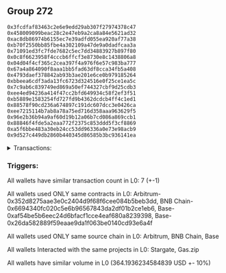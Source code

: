## Group 272

```0xcfb505da47528267b259cd7f28dfca075185c87e
0x3fcdfaf83463c2e6e9edd29ab307f27974378c47
0x458009099beac28c2e47eb9a2ca8a84e5621ad32
0xac8db86974b6155ec7e39adfd055ea920af77a38
0xb70f2550bb85fbe4a302109a47de9a0dadfcaa3a
0x71091ed3fc7fde7682c5ec7dd34883927b897f80
0x0c8f6623958f4cccb6ffcf3e8730e8c1438806a8
0x04d04f4cf365c2cea397f4a976f6e57c983ba777
0x67a4a864090f8aaa1bb5fad63df8cca34fb5a408
0x4793daef378842ab93b3ae201e6ce0b979185264
0xbbeea6cdf3ada13fc6723d324516e0f25ce1ea5c
0x7c9ab6c839749ed869a50ef744327cbf9d25cdb3
0xee4ed94236a414f47cc2bfd649934c58f2ef3f51
0xb5889e1583254fd727fd9b4362dcdcb4ff4c1ed1
0x88578f90cd236a674897c191dc607dcc3e0426ca
0xee7215114b7ab8a78a75ed716d358aaa963629f5
0x96e2b36b94a9af60d19b12a06b7cd086a869ccb1
0x88846f4fde5a2eaa772f2375c853ddd5f3cf8869
0xa5f6bbe483a30eb24cc53dd96336a0e73e98acb9
0x9d527c449db2860b440345d86585b3bc936141ea
```
<details>
<summary>Transactions:</summary>

Hashes: 

Wallet: 0xcfb505da47528267b259cd7f28dfca075185c87e

       Hash: 0xc7bcce2c74768556de90d8d25687bec4e04c7cdd7c92d6155133845361565ead
         - source chain: Arbitrum
         - destination chain: BNB Chain
         - project: Stargate
         - contract: 0x352d8275aae3e0c2404d9f68f6cee084b5beb3dd
         - value USD: 34.924314921
       Hash: 0x91339e438a92e06d84cfb7136fd70b6afa369bea4b7abe8351b740e837ecf955
         - source chain: BNB Chain
         - destination chain: Base
         - project: Stargate
         - contract: 0x6694340fc020c5e6b96567843da2df01b2ce1eb6
         - value USD: 33.299600601
       Hash: 0x0a45f76f14f81f94ebadae3f0f5aeb009aa4f219d9c4b4265fc289618c3352d2
         - source chain: Base
         - destination chain: Arbitrum
         - project: Stargate
         - contract: 0xaf54be5b6eec24d6bfacf1cce4eaf680a8239398
         - value USD: 30.948846027
       Hash: 0xb89aad5f7fccf7b719a8928513b189479fb5359a6dda43badcb9ab591e64bce6
         - source chain: Base
         - destination chain: Scroll
         - project: Gas.zip
         - contract: 0x26da582889f59eaae9da1f063be0140cd93e6a4f
         - value USD: 0.0001695048523
       Hash: 0x44a48d0b3f82525d2b9262b347795b120eb802a96bc4df99e8db1bbd6589b171
         - source chain: Base
         - destination chain: Optimism
         - project: Stargate
         - contract: 0xaf54be5b6eec24d6bfacf1cce4eaf680a8239398
         - value USD: 218.140132019
       Hash: 0xd45b9e60baf8c51cde4470cc774d559ffe30bb190993c54503bcae7b720b7440
         - source chain: Base
         - destination chain: Metis
         - project: Gas.zip
         - contract: 0x26da582889f59eaae9da1f063be0140cd93e6a4f
         - value USD: 6.066316067e-07
       Hash: 0xcc26c519c582a23934cc639284d073143e4bd30bfbf9398da1a23bcf17efd852
         - source chain: Base
         - destination chain: Optimism
         - project: Stargate
         - contract: 0xaf54be5b6eec24d6bfacf1cce4eaf680a8239398
         - value USD: 46.880559779
Wallet: 0x3fcdfaf83463c2e6e9edd29ab307f27974378c47

       Hash:0xc0b34ae3037b44a7e50b8c74dd4231ca074335a2145272b6166c4c0e5c070c81
         - source chain: Arbitrum
         - destination chain: BNB Chain
         - project: Stargate
         - contract: 0x352d8275aae3e0c2404d9f68f6cee084b5beb3dd
         - value USD: 34.975810089
       Hash:0x739b2c2fc841d966ef3cad6d37d2d3cfca661164df29a93a650d2a4e8d6b3d66
         - source chain: BNB Chain
         - destination chain: Base
         - project: Stargate
         - contract: 0x6694340fc020c5e6b96567843da2df01b2ce1eb6
         - value USD: 33.350888958
       Hash:0xb6ae48f94369089d4dc336b0fd827237d4dce8ea8547af37945ab4ea09908255
         - source chain: Base
         - destination chain: Arbitrum
         - project: Stargate
         - contract: 0xaf54be5b6eec24d6bfacf1cce4eaf680a8239398
         - value USD: 31.036951865
       Hash:0x9f3f961ee6ae2a2e216169fba1226293ae966183cabd77e3b1b676c70a1acdac
         - source chain: Base
         - destination chain: Kava
         - project: Gas.zip
         - contract: 0x26da582889f59eaae9da1f063be0140cd93e6a4f
         - value USD: 7.792351393e-09
       Hash:0x10ecd97859f4ca6bf45b2d2b39224b7f0c3fbb65bf0c0abd81e98277d60e79b1
         - source chain: Base
         - destination chain: Optimism
         - project: Stargate
         - contract: 0xaf54be5b6eec24d6bfacf1cce4eaf680a8239398
         - value USD: 204.137402199
       Hash:0x7a2dc5d04419746addff327b8d39fdb234fa300b83669bd1e0e3c042b152063e
         - source chain: Base
         - destination chain: Metis
         - project: Gas.zip
         - contract: 0x26da582889f59eaae9da1f063be0140cd93e6a4f
         - value USD: 3.591644275e-06
       Hash:0xcd503645de91e4a52f9bd369c4f3198b84889e0d19905274842138479db4d8ed
         - source chain: Base
         - destination chain: Optimism
         - project: Stargate
         - contract: 0xaf54be5b6eec24d6bfacf1cce4eaf680a8239398
         - value USD: 51.248520691
Wallet: 0x458009099beac28c2e47eb9a2ca8a84e5621ad32

       Hash:0x506288e5ae38816f637da98c856ad94fc9c3cccce2beed812b7ca180749dcdd0
         - source chain: Arbitrum
         - destination chain: BNB Chain
         - project: Stargate
         - contract: 0x352d8275aae3e0c2404d9f68f6cee084b5beb3dd
         - value USD: 35.001830312
       Hash:0x9edccfb195896ff9a551685ec39d3fe5636cc684c1e3ad57c9a302fa7db8f413
         - source chain: BNB Chain
         - destination chain: Base
         - project: Stargate
         - contract: 0x6694340fc020c5e6b96567843da2df01b2ce1eb6
         - value USD: 33.341524354
       Hash:0x46a07ed3667cdda6f397ccb78f55dedad320b9019d637a382204ae440a555f71
         - source chain: Base
         - destination chain: Arbitrum
         - project: Stargate
         - contract: 0xaf54be5b6eec24d6bfacf1cce4eaf680a8239398
         - value USD: 30.944020613
       Hash:0xb4fe8b8e8e65116b5d619f034590dc1a1e763dbbe9c01e09cf0afaff865b9b86
         - source chain: Base
         - destination chain: Zora
         - project: Gas.zip
         - contract: 0x26da582889f59eaae9da1f063be0140cd93e6a4f
         - value USD: 0.0001233093239
       Hash:0xbb7c7de27e18ab9c92d89e2d3b14f7fe28711bcf3daab934f43a2a2dbac608c5
         - source chain: Base
         - destination chain: Optimism
         - project: Stargate
         - contract: 0xaf54be5b6eec24d6bfacf1cce4eaf680a8239398
         - value USD: 219.073080128
       Hash:0x4435c226675ddddb4165916c9ef6a023d88eb4e87af2e4796d37863fed77d948
         - source chain: Base
         - destination chain: Base
         - project: Gas.zip
         - contract: 0x26da582889f59eaae9da1f063be0140cd93e6a4f
         - value USD: 0.0001180140324
       Hash:0x295c0d31bf1b797134c67bf708014ec1bb2fcb75af9d718b2ff86b6ded6b1e12
         - source chain: Base
         - destination chain: Optimism
         - project: Stargate
         - contract: 0xaf54be5b6eec24d6bfacf1cce4eaf680a8239398
         - value USD: 53.3721402
Wallet: 0xac8db86974b6155ec7e39adfd055ea920af77a38

       Hash:0x8be5d224186de3ae7cce055cad0bf88ca43ee93ab76d714d0a2ae5338d26f014
         - source chain: Arbitrum
         - destination chain: BNB Chain
         - project: Stargate
         - contract: 0x352d8275aae3e0c2404d9f68f6cee084b5beb3dd
         - value USD: 32.48945957
       Hash:0x16e38f9b7132afc8fbfd29fc0c48760d99cfc5d4abe42d03b0797829c18302f0
         - source chain: BNB Chain
         - destination chain: Base
         - project: Stargate
         - contract: 0x6694340fc020c5e6b96567843da2df01b2ce1eb6
         - value USD: 30.858529376
       Hash:0xbb37752c43874747ccc7507433c418780d15012733907e1106e4584963d8b8c0
         - source chain: Base
         - destination chain: Arbitrum
         - project: Stargate
         - contract: 0xaf54be5b6eec24d6bfacf1cce4eaf680a8239398
         - value USD: 28.660686369
       Hash:0x09b535b1e7b97b169b6b1f61354a3e5b3946f6ee947bf82ff01e8a8fb0456cfc
         - source chain: Base
         - destination chain: Linea
         - project: Gas.zip
         - contract: 0x26da582889f59eaae9da1f063be0140cd93e6a4f
         - value USD: 6.729269888e-05
       Hash:0xda92de815aac091e924cd9e3326c9085b04738af040d089eb7e6651fbd0a5ec7
         - source chain: Base
         - destination chain: Optimism
         - project: Stargate
         - contract: 0xaf54be5b6eec24d6bfacf1cce4eaf680a8239398
         - value USD: 221.800726386
       Hash:0xf03145367299cfd66b1e1ea8e9c2213a3400bc52c82d59b16981d20baf0185b7
         - source chain: Base
         - destination chain: Metis
         - project: Gas.zip
         - contract: 0x26da582889f59eaae9da1f063be0140cd93e6a4f
         - value USD: 2.445005403e-06
       Hash:0xbf004de2ed3b5af6919ef7d6ecbcceccdced25559f4302dbc073a43646d40234
         - source chain: Base
         - destination chain: Optimism
         - project: Stargate
         - contract: 0xaf54be5b6eec24d6bfacf1cce4eaf680a8239398
         - value USD: 49.936695608
Wallet: 0xb70f2550bb85fbe4a302109a47de9a0dadfcaa3a

       Hash:0xedad39329f80983382457e0a375abf67e9ae8064c39eb0003c79b8c7968d94f4
         - source chain: Arbitrum
         - destination chain: BNB Chain
         - project: Stargate
         - contract: 0x352d8275aae3e0c2404d9f68f6cee084b5beb3dd
         - value USD: 32.290674551
       Hash:0xde6f82224fcc6be3e04f6f0a1defbfdf1fd7e9ec9bc2fdabf74db1bd505801d2
         - source chain: BNB Chain
         - destination chain: Base
         - project: Stargate
         - contract: 0x6694340fc020c5e6b96567843da2df01b2ce1eb6
         - value USD: 30.642952502
       Hash:0xf4fced346d511b22ecb847e2e893235ce0023b171f25eb875cdcceb42af09973
         - source chain: Base
         - destination chain: Arbitrum
         - project: Stargate
         - contract: 0xaf54be5b6eec24d6bfacf1cce4eaf680a8239398
         - value USD: 28.45561127
       Hash:0x9f9d29e437bee0f6ac8468f535c63d8bb63360348e077bbf7de9b2ea10489d12
         - source chain: Base
         - destination chain: Linea
         - project: Gas.zip
         - contract: 0x26da582889f59eaae9da1f063be0140cd93e6a4f
         - value USD: 0.0001804171819
       Hash:0x9bbf1581f15c9ef54071bf4f2f7779fdc87f2027f6383861527c1eb3b51a0b50
         - source chain: Base
         - destination chain: Optimism
         - project: Stargate
         - contract: 0xaf54be5b6eec24d6bfacf1cce4eaf680a8239398
         - value USD: 222.550167124
       Hash:0xeb686281bf65bc58e99846dfe2052868494c7ceabc6cb7d3e8abac0f2ab47ec7
         - source chain: Base
         - destination chain: Kava
         - project: Gas.zip
         - contract: 0x26da582889f59eaae9da1f063be0140cd93e6a4f
         - value USD: 2.205827544e-08
       Hash:0x1f57c69d5af5392fd8d8c7eddaf761813359ab570d9203f1c9946f45d29793db
         - source chain: Base
         - destination chain: Optimism
         - project: Stargate
         - contract: 0xaf54be5b6eec24d6bfacf1cce4eaf680a8239398
         - value USD: 51.494912957
Wallet: 0x71091ed3fc7fde7682c5ec7dd34883927b897f80

       Hash:0xb0ea0ca018a9f1bb662ee5d2bed176b7305be5186972833f692bc0126d2794ef
         - source chain: Arbitrum
         - destination chain: BNB Chain
         - project: Stargate
         - contract: 0x352d8275aae3e0c2404d9f68f6cee084b5beb3dd
         - value USD: 32.888689452
       Hash:0xe98463c88ed0be51bb83635fedba7f5c6a66732756f05f9a60905e6e054e8679
         - source chain: BNB Chain
         - destination chain: Base
         - project: Stargate
         - contract: 0x6694340fc020c5e6b96567843da2df01b2ce1eb6
         - value USD: 31.238241791
       Hash:0x6d576c837080dfba876ef0c853f5e1a6346d44ef4aa4f8ee85762e6c8e442377
         - source chain: Base
         - destination chain: Arbitrum
         - project: Stargate
         - contract: 0xaf54be5b6eec24d6bfacf1cce4eaf680a8239398
         - value USD: 29.050264115
       Hash:0x59fd06451f2c14f698f6a2ec55d0e8981cfe93cc9e2280c5b4bc24ab150d230c
         - source chain: Base
         - destination chain: Base
         - project: Gas.zip
         - contract: 0x26da582889f59eaae9da1f063be0140cd93e6a4f
         - value USD: 0.0001465889603
       Hash:0x524b7506b991390f27b92878171ba64a398d016d4c99779b6b170620280d4668
         - source chain: Base
         - destination chain: Optimism
         - project: Stargate
         - contract: 0xaf54be5b6eec24d6bfacf1cce4eaf680a8239398
         - value USD: 211.573656466
       Hash:0xad57db26c53695441c1a27d9edd4585d5c20f7a242bf2467f156a122ae85b1ad
         - source chain: Base
         - destination chain: Arbitrum
         - project: Gas.zip
         - contract: 0x26da582889f59eaae9da1f063be0140cd93e6a4f
         - value USD: 3.070584543e-05
       Hash:0x37b490f9ecf2584f260c6a65d61163af15dc9fd5e8d50a4a280876bb5e485038
         - source chain: Base
         - destination chain: Optimism
         - project: Stargate
         - contract: 0xaf54be5b6eec24d6bfacf1cce4eaf680a8239398
         - value USD: 43.918260827
Wallet: 0x0c8f6623958f4cccb6ffcf3e8730e8c1438806a8

       Hash:0x52ce5ec729c5e319391dbcdddf5d5f809fd70787fd01f4965081725c18d859f3
         - source chain: Arbitrum
         - destination chain: BNB Chain
         - project: Stargate
         - contract: 0x352d8275aae3e0c2404d9f68f6cee084b5beb3dd
         - value USD: 33.541597248
       Hash:0xd3b0c49dead615246bcaed412d622ce1897c769ba075b4692c874a3b4b3df99c
         - source chain: BNB Chain
         - destination chain: Base
         - project: Stargate
         - contract: 0x6694340fc020c5e6b96567843da2df01b2ce1eb6
         - value USD: 31.921255006
       Hash:0x1cf53713ed4c39089c474aac7b9a2e2bb4b9cbfc795a4bacd7d4b5d6ad35e6c3
         - source chain: Base
         - destination chain: Arbitrum
         - project: Stargate
         - contract: 0xaf54be5b6eec24d6bfacf1cce4eaf680a8239398
         - value USD: 29.653828052
       Hash:0x301e176514c4bafc89de79aede5c9dbbb0691dcbfe7754e5bbf14f9109168b7a
         - source chain: Base
         - destination chain: Kava
         - project: Gas.zip
         - contract: 0x26da582889f59eaae9da1f063be0140cd93e6a4f
         - value USD: 1.439980022e-08
       Hash:0x73aa97751bdf8dc51d4e11b0ba16602a92e2b8c866e61855cdb8085d41301d9c
         - source chain: Base
         - destination chain: Optimism
         - project: Stargate
         - contract: 0xaf54be5b6eec24d6bfacf1cce4eaf680a8239398
         - value USD: 203.385093538
       Hash:0xa62613a9eb880853373fd35eaded1a5a24bac5975a224c88cddc49330cc25f09
         - source chain: Base
         - destination chain: Zora
         - project: Gas.zip
         - contract: 0x26da582889f59eaae9da1f063be0140cd93e6a4f
         - value USD: 8.212888777e-05
       Hash:0xec25a8c3e29fcbca89d1ae9b84534f1fb0dda84c4fff1f0ac466fd82c43b9baa
         - source chain: Base
         - destination chain: Optimism
         - project: Stargate
         - contract: 0xaf54be5b6eec24d6bfacf1cce4eaf680a8239398
         - value USD: 52.339102715
Wallet: 0x04d04f4cf365c2cea397f4a976f6e57c983ba777

       Hash:0xdb35d57db32469bbef1accd483bdb4710c5c78fec3f54550a5ec4f01fbd87b99
         - source chain: Arbitrum
         - destination chain: BNB Chain
         - project: Stargate
         - contract: 0x352d8275aae3e0c2404d9f68f6cee084b5beb3dd
         - value USD: 32.191681244
       Hash:0x517b22f45ad2c584c5d775c303c56880125e97cc251ef35340232427ef4cf6f3
         - source chain: BNB Chain
         - destination chain: Base
         - project: Stargate
         - contract: 0x6694340fc020c5e6b96567843da2df01b2ce1eb6
         - value USD: 30.561093701
       Hash:0xb99b00f2720eba36d1245c19a0ad8a627fbddcc3439146aa478c01f54181a9e2
         - source chain: Base
         - destination chain: Arbitrum
         - project: Stargate
         - contract: 0xaf54be5b6eec24d6bfacf1cce4eaf680a8239398
         - value USD: 28.389231408
       Hash:0xeda324906411dd7a270d89a084d0754ff7eacf55b519b37b79bec3d34cd96fd5
         - source chain: Base
         - destination chain: Scroll
         - project: Gas.zip
         - contract: 0x26da582889f59eaae9da1f063be0140cd93e6a4f
         - value USD: 0.0001173225568
       Hash:0x2f3d3ea79ad621b3157f248b12e7e37b16cfcd02372310b65d0b8ebf5803be41
         - source chain: Base
         - destination chain: Optimism
         - project: Stargate
         - contract: 0xaf54be5b6eec24d6bfacf1cce4eaf680a8239398
         - value USD: 252.452793581
       Hash:0xf79c884ecfcb972b074c637c3e522ec339b5215e81983670231e67b924289bfe
         - source chain: Base
         - destination chain: Zora
         - project: Gas.zip
         - contract: 0x26da582889f59eaae9da1f063be0140cd93e6a4f
         - value USD: 0.0001834951727
       Hash:0x89fa1efe243625cfe89717e3b0804c36420fbd00d00a6f15216f127bd717ba47
         - source chain: Base
         - destination chain: Optimism
         - project: Stargate
         - contract: 0xaf54be5b6eec24d6bfacf1cce4eaf680a8239398
         - value USD: 51.181550729
Wallet: 0x67a4a864090f8aaa1bb5fad63df8cca34fb5a408

       Hash:0x13fd10a87c2e29078548701eacda55804886a8f1ab82e7c6212432092650f8d4
         - source chain: Arbitrum
         - destination chain: BNB Chain
         - project: Stargate
         - contract: 0x352d8275aae3e0c2404d9f68f6cee084b5beb3dd
         - value USD: 32.81103699
       Hash:0x19df7b614fe4134f85dacabc66f356f333058fb8b4fde3aac43bc1147a9f8713
         - source chain: BNB Chain
         - destination chain: Base
         - project: Stargate
         - contract: 0x6694340fc020c5e6b96567843da2df01b2ce1eb6
         - value USD: 31.191551749
       Hash:0xcadce2b3ff0de19ab10265d5a6b8322ea239a961da4f5c1efce142d408f64eaa
         - source chain: Base
         - destination chain: Arbitrum
         - project: Stargate
         - contract: 0xaf54be5b6eec24d6bfacf1cce4eaf680a8239398
         - value USD: 28.915594703
       Hash:0x23be301bdce3e1ffcf55df8fe2e7603aa2cbdc9a119b88082019ca1bdceb705e
         - source chain: Base
         - destination chain: Zora
         - project: Gas.zip
         - contract: 0x26da582889f59eaae9da1f063be0140cd93e6a4f
         - value USD: 6.886323989e-05
       Hash:0x9d104dc6771a31f4e4206b1dbcf817a32c2f10a1a4e760bc5ac50cf045aea26b
         - source chain: Base
         - destination chain: Optimism
         - project: Stargate
         - contract: 0xaf54be5b6eec24d6bfacf1cce4eaf680a8239398
         - value USD: 211.272677777
       Hash:0x183c1f9ee41ed63fa0ed17000f3fe30a703191d50be2a459b0f6431d6ba181e6
         - source chain: Base
         - destination chain: Kava
         - project: Gas.zip
         - contract: 0x26da582889f59eaae9da1f063be0140cd93e6a4f
         - value USD: 5.851404327e-09
       Hash:0xff01f769ff49b7d62345b0d53e8b05c7eeb84c6f3276c42837f78fe3948d2c37
         - source chain: Base
         - destination chain: Optimism
         - project: Stargate
         - contract: 0xaf54be5b6eec24d6bfacf1cce4eaf680a8239398
         - value USD: 52.05037842
Wallet: 0x4793daef378842ab93b3ae201e6ce0b979185264

       Hash:0x8a4dbd2371ad6b6cc8223f804df5173175c9a52e9e29230feb014a4e4aaae394
         - source chain: Arbitrum
         - destination chain: BNB Chain
         - project: Stargate
         - contract: 0x352d8275aae3e0c2404d9f68f6cee084b5beb3dd
         - value USD: 33.199357328
       Hash:0xc6160d51fc54bf585e11cab6a17c7fbdf2aff612b3ce223212908c374e46c10f
         - source chain: BNB Chain
         - destination chain: Base
         - project: Stargate
         - contract: 0x6694340fc020c5e6b96567843da2df01b2ce1eb6
         - value USD: 31.578474088
       Hash:0xbdb687bdc277c2e346b7d935216055f03f6ebbf24cd2aa3da26fc001e4d7b64a
         - source chain: Base
         - destination chain: Arbitrum
         - project: Stargate
         - contract: 0xaf54be5b6eec24d6bfacf1cce4eaf680a8239398
         - value USD: 29.260345253
       Hash:0x33756d6d85cb5082942a1f126b5020270f7df94c4e864085d485585757124046
         - source chain: Base
         - destination chain: Kava
         - project: Gas.zip
         - contract: 0x26da582889f59eaae9da1f063be0140cd93e6a4f
         - value USD: 4.188110908e-08
       Hash:0x5f845102a921bc92b590e3831a75b4f1767b474c13ce4918416108e0478ae475
         - source chain: Base
         - destination chain: Optimism
         - project: Stargate
         - contract: 0xaf54be5b6eec24d6bfacf1cce4eaf680a8239398
         - value USD: 224.169720738
       Hash:0x0463ef6472368ec28711fee013801f9d60abe32bc99786d4c4e65f13b2d1e43c
         - source chain: Base
         - destination chain: Metis
         - project: Gas.zip
         - contract: 0x26da582889f59eaae9da1f063be0140cd93e6a4f
         - value USD: 9.638410256e-07
       Hash:0x50a20da038653894dac7456a763559e48b6c3bd7dcf2d3853a4f32a8f0b0a4b9
         - source chain: Base
         - destination chain: Optimism
         - project: Stargate
         - contract: 0xaf54be5b6eec24d6bfacf1cce4eaf680a8239398
         - value USD: 48.154798041
Wallet: 0xbbeea6cdf3ada13fc6723d324516e0f25ce1ea5c

       Hash:0x64a63e89454d1023e21638499372746e7ec6710d6c11714a2bb6229ac9d33065
         - source chain: Arbitrum
         - destination chain: BNB Chain
         - project: Stargate
         - contract: 0x352d8275aae3e0c2404d9f68f6cee084b5beb3dd
         - value USD: 33.436537858
       Hash:0xd94001fdc5cb207e1112cb4721e2118584b0c3204e03a06012d1b9692c03a5a0
         - source chain: BNB Chain
         - destination chain: Base
         - project: Stargate
         - contract: 0x6694340fc020c5e6b96567843da2df01b2ce1eb6
         - value USD: 31.81828935
       Hash:0xad3213559af4664b4044a0286a05d761fd6295e65e1d60eacd9abffccbe4c4ad
         - source chain: Base
         - destination chain: Arbitrum
         - project: Stargate
         - contract: 0xaf54be5b6eec24d6bfacf1cce4eaf680a8239398
         - value USD: 29.579080147
       Hash:0x5674094d75d46318b8920bd106cfda50dd6519429af49d8d20c06538c9355b8e
         - source chain: Base
         - destination chain: Linea
         - project: Gas.zip
         - contract: 0x26da582889f59eaae9da1f063be0140cd93e6a4f
         - value USD: 5.028109579e-05
       Hash:0x34f67b940883ccd2ac31467892ad3a340745de443bc4e28cc2129e3101b38ca2
         - source chain: Base
         - destination chain: Optimism
         - project: Stargate
         - contract: 0xaf54be5b6eec24d6bfacf1cce4eaf680a8239398
         - value USD: 219.132576366
       Hash:0x68cdff9061999356eecd017e4cb69605e2adb67558d3862d24a9b128afa5509d
         - source chain: Base
         - destination chain: Base
         - project: Gas.zip
         - contract: 0x26da582889f59eaae9da1f063be0140cd93e6a4f
         - value USD: 0.0001552029499
       Hash:0x24f021c2bcb196ad17e8c72f3a80279ce7d28c1eece6f56edf8e18f6b2d9056f
         - source chain: Base
         - destination chain: Optimism
         - project: Stargate
         - contract: 0xaf54be5b6eec24d6bfacf1cce4eaf680a8239398
         - value USD: 52.852988029
Wallet: 0x7c9ab6c839749ed869a50ef744327cbf9d25cdb3

       Hash:0x640978a4f17b86a9f9fc53cae43a093b9b04925bf7fc4231cc104fa501d177e8
         - source chain: Arbitrum
         - destination chain: BNB Chain
         - project: Stargate
         - contract: 0x352d8275aae3e0c2404d9f68f6cee084b5beb3dd
         - value USD: 34.16865991
       Hash:0xfcddb2930dbb74d8eafb05237996b8146afc6e66c16cb2581c02d7feaf6f282a
         - source chain: BNB Chain
         - destination chain: Base
         - project: Stargate
         - contract: 0x6694340fc020c5e6b96567843da2df01b2ce1eb6
         - value USD: 32.572085018
       Hash:0x39e31b15bf519e33e8486ecba7a7a52074baa01c72f2ee497cc92c3b8b5b3dc8
         - source chain: Base
         - destination chain: Arbitrum
         - project: Stargate
         - contract: 0xaf54be5b6eec24d6bfacf1cce4eaf680a8239398
         - value USD: 31.045247535
       Hash:0xd05c853e712500fe32af0e74ac6d77023d8063265085fbf98d8ae0c105e96cfa
         - source chain: Base
         - destination chain: Arbitrum
         - project: Gas.zip
         - contract: 0x26da582889f59eaae9da1f063be0140cd93e6a4f
         - value USD: 8.380182632e-05
       Hash:0xc67fb8c32919931c917963079e932b3d8f24c0d3b6fc96c14f13456a0cbe4472
         - source chain: Base
         - destination chain: Optimism
         - project: Stargate
         - contract: 0xaf54be5b6eec24d6bfacf1cce4eaf680a8239398
         - value USD: 207.893319621
       Hash:0x9b29b5397a6d29f353369f3224c34d6b2ecd715b9943a94fb4e859988d306553
         - source chain: Base
         - destination chain: Linea
         - project: Gas.zip
         - contract: 0x26da582889f59eaae9da1f063be0140cd93e6a4f
         - value USD: 0.0001614849741
       Hash:0xf86a43b5ef6bfc0797da217a1e85d0c2a9c2bbfcb477560ccfe7a673e8e90894
         - source chain: Base
         - destination chain: Optimism
         - project: Stargate
         - contract: 0xaf54be5b6eec24d6bfacf1cce4eaf680a8239398
         - value USD: 51.485200557
Wallet: 0xee4ed94236a414f47cc2bfd649934c58f2ef3f51

       Hash:0x53f83ce23ba73cbf7f33e03979c7441a5109b4a5788b631f912ad68b1bbbc7d9
         - source chain: Arbitrum
         - destination chain: BNB Chain
         - project: Stargate
         - contract: 0x352d8275aae3e0c2404d9f68f6cee084b5beb3dd
         - value USD: 32.190578684
       Hash:0x9b65a7f49ca403077e2a4d9d5ce32c08ef9f5099bd00daa943f914b132d13938
         - source chain: BNB Chain
         - destination chain: Base
         - project: Stargate
         - contract: 0x6694340fc020c5e6b96567843da2df01b2ce1eb6
         - value USD: 30.620026919
       Hash:0xd3e60cb3516bec3e0878e99c3c2f5f733ded9aa4c7ac273224e8d4ef023f182d
         - source chain: Base
         - destination chain: Arbitrum
         - project: Stargate
         - contract: 0xaf54be5b6eec24d6bfacf1cce4eaf680a8239398
         - value USD: 29.043770466
       Hash:0x60b1448aa4f89377735e050a2949a6e9e71118a623a25a675f3285b29403b1b4
         - source chain: Base
         - destination chain: Arbitrum
         - project: Gas.zip
         - contract: 0x26da582889f59eaae9da1f063be0140cd93e6a4f
         - value USD: 6.995630719e-05
       Hash:0xdc70a914f53b869c8cb2fded34fa233e52e602ce92cffab7ac7c18bc451a3ead
         - source chain: Base
         - destination chain: Optimism
         - project: Stargate
         - contract: 0xaf54be5b6eec24d6bfacf1cce4eaf680a8239398
         - value USD: 220.522220843
       Hash:0xd2e3c60d0c2a4115107f4419992127d17d4b658cae0e98e9572f02b43bbdab4c
         - source chain: Base
         - destination chain: Metis
         - project: Gas.zip
         - contract: 0x26da582889f59eaae9da1f063be0140cd93e6a4f
         - value USD: 3.363805179e-06
       Hash:0xe4763a8a76f64460226468f78e639033b80e494feee7e928cdc471797a12e77c
         - source chain: Base
         - destination chain: Optimism
         - project: Stargate
         - contract: 0xaf54be5b6eec24d6bfacf1cce4eaf680a8239398
         - value USD: 55.639423587
Wallet: 0xb5889e1583254fd727fd9b4362dcdcb4ff4c1ed1

       Hash:0xf39b60b084069f413eb943668523c2b238007efee36e830cafba0e3082e15a37
         - source chain: Arbitrum
         - destination chain: BNB Chain
         - project: Stargate
         - contract: 0x352d8275aae3e0c2404d9f68f6cee084b5beb3dd
         - value USD: 33.917015028
       Hash:0xcdab81ba11056eec143bc80a20c4118c20f8dca6d9ab5fd9ba3eef9c80e27646
         - source chain: BNB Chain
         - destination chain: Base
         - project: Stargate
         - contract: 0x6694340fc020c5e6b96567843da2df01b2ce1eb6
         - value USD: 32.348856284
       Hash:0x36a0cfd1e9254bc8285c1126b504be1184a70bf2c2348b954c76a44ceae566b8
         - source chain: Base
         - destination chain: Arbitrum
         - project: Stargate
         - contract: 0xaf54be5b6eec24d6bfacf1cce4eaf680a8239398
         - value USD: 30.773709927
       Hash:0x3f400bc343be79640573bc22daebc81e387def399d65fbdecde1615714baf902
         - source chain: Base
         - destination chain: Zora
         - project: Gas.zip
         - contract: 0x26da582889f59eaae9da1f063be0140cd93e6a4f
         - value USD: 2.550490366e-05
       Hash:0xdd6e4693fb173c644aef7dfc1e9161f13be533f5115a7dd7cbaecef40a84fa03
         - source chain: Base
         - destination chain: Optimism
         - project: Stargate
         - contract: 0xaf54be5b6eec24d6bfacf1cce4eaf680a8239398
         - value USD: 198.032514105
       Hash:0xaf9cd7d932a1246e4567d17624a5b47ee273dc6a9d7c04ed6dfb8f31797af9ad
         - source chain: Base
         - destination chain: Metis
         - project: Gas.zip
         - contract: 0x26da582889f59eaae9da1f063be0140cd93e6a4f
         - value USD: 4.105962769e-06
       Hash:0x84c688baaa50326cbf18073c5163d1ebee140679e1df8532efde61a17e92fd0c
         - source chain: Base
         - destination chain: Optimism
         - project: Stargate
         - contract: 0xaf54be5b6eec24d6bfacf1cce4eaf680a8239398
         - value USD: 45.938276421
Wallet: 0x88578f90cd236a674897c191dc607dcc3e0426ca

       Hash:0xf1f43be913a9f36bd22f1686f509dc19e16840cbeff0169d69bfabee3529a8c5
         - source chain: Arbitrum
         - destination chain: BNB Chain
         - project: Stargate
         - contract: 0x352d8275aae3e0c2404d9f68f6cee084b5beb3dd
         - value USD: 33.496899533
       Hash:0xed7979aae2e37b1002f71140fdfb3a38144864700503cc895487ed16bbf4ebcb
         - source chain: BNB Chain
         - destination chain: Base
         - project: Stargate
         - contract: 0x6694340fc020c5e6b96567843da2df01b2ce1eb6
         - value USD: 31.953227242
       Hash:0x3d294b832c0f268d83cc2ef4db90829a0ace7e29617fb051b4096a31634080ad
         - source chain: Base
         - destination chain: Arbitrum
         - project: Stargate
         - contract: 0xaf54be5b6eec24d6bfacf1cce4eaf680a8239398
         - value USD: 30.326342769
       Hash:0xbc4f78c578c6c98aa05bb167f2f391948a868eacfb5ab6c48ad3dc35697bf2dd
         - source chain: Base
         - destination chain: Kava
         - project: Gas.zip
         - contract: 0x26da582889f59eaae9da1f063be0140cd93e6a4f
         - value USD: 2.434286499e-08
       Hash:0xabbb7525f43e1358d7f357a424f0667982e7f6926cedf7f035b1c72f1a0aea2d
         - source chain: Base
         - destination chain: Optimism
         - project: Stargate
         - contract: 0xaf54be5b6eec24d6bfacf1cce4eaf680a8239398
         - value USD: 224.73186127
       Hash:0xafdb02c5e6b0039289bd6e1e9dfd1384106e39651b3696dc79f1fce6c7963667
         - source chain: Base
         - destination chain: Metis
         - project: Gas.zip
         - contract: 0x26da582889f59eaae9da1f063be0140cd93e6a4f
         - value USD: 4.761374667e-06
       Hash:0xa04f298e5d3f1d3d547094d0d06cbac0f8c922287ade77f3a8fb82e2fdba2810
         - source chain: Base
         - destination chain: Optimism
         - project: Stargate
         - contract: 0xaf54be5b6eec24d6bfacf1cce4eaf680a8239398
         - value USD: 50.610102121
Wallet: 0xee7215114b7ab8a78a75ed716d358aaa963629f5

       Hash:0x7179dac53551a734252e4923a2deaed616e8e01ff9dcda9e403600b00921c177
         - source chain: Arbitrum
         - destination chain: BNB Chain
         - project: Stargate
         - contract: 0x352d8275aae3e0c2404d9f68f6cee084b5beb3dd
         - value USD: 33.749060677
       Hash:0x1ab181163b0986c3c751d0080288f5d2163f838bbfe8f53f49747758af093e90
         - source chain: BNB Chain
         - destination chain: Base
         - project: Stargate
         - contract: 0x6694340fc020c5e6b96567843da2df01b2ce1eb6
         - value USD: 32.236960959
       Hash:0x113e76f4fd06f0bc1d907657275b291487b1c7f07ae31a01c97949e539ca3fc8
         - source chain: Base
         - destination chain: Arbitrum
         - project: Stargate
         - contract: 0xaf54be5b6eec24d6bfacf1cce4eaf680a8239398
         - value USD: 30.455418977
       Hash:0xefaf7738faf09b447fcb27a80b023b8e6fa6737be8be0ca2685b81325dea0e52
         - source chain: Base
         - destination chain: Linea
         - project: Gas.zip
         - contract: 0x26da582889f59eaae9da1f063be0140cd93e6a4f
         - value USD: 6.162440028e-05
       Hash:0xddb017b9bddec40200ca045f5f9a36a8cba6dc5c10031829ad84af3e6f207a94
         - source chain: Base
         - destination chain: Optimism
         - project: Stargate
         - contract: 0xaf54be5b6eec24d6bfacf1cce4eaf680a8239398
         - value USD: 217.760580975
       Hash:0x2f311a0457ba14241621b3e1c454ee78454c51c4ac8a5569229012d8b86cd99b
         - source chain: Base
         - destination chain: Linea
         - project: Gas.zip
         - contract: 0x26da582889f59eaae9da1f063be0140cd93e6a4f
         - value USD: 3.399683665e-05
       Hash:0x20c182958365b5770d6773e2bd64670e0d3ba545de95002bb59c91c575829e72
         - source chain: Base
         - destination chain: Optimism
         - project: Stargate
         - contract: 0xaf54be5b6eec24d6bfacf1cce4eaf680a8239398
         - value USD: 57.90710071
Wallet: 0x96e2b36b94a9af60d19b12a06b7cd086a869ccb1

       Hash:0x2f710d7fa9757e6577d070e2b5025ae6e0c4361f9938fbc77793706f0862cfd7
         - source chain: Arbitrum
         - destination chain: BNB Chain
         - project: Stargate
         - contract: 0x352d8275aae3e0c2404d9f68f6cee084b5beb3dd
         - value USD: 34.773441249
       Hash:0x46380aafa9ff8c14e023eb4db3f027cb5e43572bbb01cc46df003612e00cfd39
         - source chain: BNB Chain
         - destination chain: Base
         - project: Stargate
         - contract: 0x6694340fc020c5e6b96567843da2df01b2ce1eb6
         - value USD: 33.28806632
       Hash:0x7c87d708927f49698cbc0aa5080d5bf4ec6f3b0ab8af57f4e5d60047183c9ccf
         - source chain: Base
         - destination chain: Arbitrum
         - project: Stargate
         - contract: 0xaf54be5b6eec24d6bfacf1cce4eaf680a8239398
         - value USD: 31.638337593
       Hash:0x1c7ad8fba1405e6db68d546848612f76efd1e4f46149a9465bdd7556b4526e25
         - source chain: Base
         - destination chain: Base
         - project: Gas.zip
         - contract: 0x26da582889f59eaae9da1f063be0140cd93e6a4f
         - value USD: 2.880667232e-05
       Hash:0x0a3d310ad55d0d7be64b16b69c2129a5268e5fb45ae37278c31b122c14582e8d
         - source chain: Base
         - destination chain: Optimism
         - project: Stargate
         - contract: 0xaf54be5b6eec24d6bfacf1cce4eaf680a8239398
         - value USD: 208.454441123
       Hash:0xda6dfa7d6d73ef0b6a578bffb9bf3759f057b8ac0a0572312659668e8a64f6a4
         - source chain: Base
         - destination chain: Base
         - project: Gas.zip
         - contract: 0x26da582889f59eaae9da1f063be0140cd93e6a4f
         - value USD: 4.91476008e-05
       Hash:0xddbbb559576b2fe1552475fceadd5caaf92284e7d1729a10c46310f5895b40bd
         - source chain: Base
         - destination chain: Optimism
         - project: Stargate
         - contract: 0xaf54be5b6eec24d6bfacf1cce4eaf680a8239398
         - value USD: 51.773935011
Wallet: 0x88846f4fde5a2eaa772f2375c853ddd5f3cf8869

       Hash:0x7a6dbf1ea6133f4e489a7ada8ac4e1d5480eeeca670b9bc806441edb9e40c38d
         - source chain: Arbitrum
         - destination chain: BNB Chain
         - project: Stargate
         - contract: 0x352d8275aae3e0c2404d9f68f6cee084b5beb3dd
         - value USD: 33.481841881
       Hash:0xf03c2ccd20a2eebeeb2be165a967103bdb8dc2eb04757eeb5acccd0f100afd8f
         - source chain: BNB Chain
         - destination chain: Base
         - project: Stargate
         - contract: 0x6694340fc020c5e6b96567843da2df01b2ce1eb6
         - value USD: 32.014896051
       Hash:0x4c177eab4f3036081b1923734a989f0dcb1bea8effd49090f52b2cb346f9eb73
         - source chain: Base
         - destination chain: Arbitrum
         - project: Stargate
         - contract: 0xaf54be5b6eec24d6bfacf1cce4eaf680a8239398
         - value USD: 30.403725091
       Hash:0x4665a608b0e12abdcc8cec6abcdb9987c18cd4703ddbf28a7832eefbf0ab7566
         - source chain: Base
         - destination chain: Metis
         - project: Gas.zip
         - contract: 0x26da582889f59eaae9da1f063be0140cd93e6a4f
         - value USD: 1.715345367e-06
       Hash:0x34434d8ffa393e1c69bbae5dc362d5829153f8943c94fae43de29106bee696e7
         - source chain: Base
         - destination chain: Optimism
         - project: Stargate
         - contract: 0xaf54be5b6eec24d6bfacf1cce4eaf680a8239398
         - value USD: 195.524130102
       Hash:0xe37e7627971b883f1e936d35987db5761ceaf9dde3d05fd2a29e97777bbae971
         - source chain: Base
         - destination chain: Kava
         - project: Gas.zip
         - contract: 0x26da582889f59eaae9da1f063be0140cd93e6a4f
         - value USD: 3.304487525e-08
       Hash:0xdf247af372a56ba98fe6a39673f93b3e77646018aa0cc950ea5d033427cd6673
         - source chain: Base
         - destination chain: Optimism
         - project: Stargate
         - contract: 0xaf54be5b6eec24d6bfacf1cce4eaf680a8239398
         - value USD: 48.0752856
Wallet: 0xa5f6bbe483a30eb24cc53dd96336a0e73e98acb9

       Hash:0xcae2160ddaaef69f769a5619094c862e6b0c04cb6989a69cbcd4cfac9f781622
         - source chain: Arbitrum
         - destination chain: BNB Chain
         - project: Stargate
         - contract: 0x352d8275aae3e0c2404d9f68f6cee084b5beb3dd
         - value USD: 33.741776976
       Hash:0xf25f9f43d571d3059ff961e969685a012eda7756bc39c7101e16c6662a11dae3
         - source chain: BNB Chain
         - destination chain: Base
         - project: Stargate
         - contract: 0x6694340fc020c5e6b96567843da2df01b2ce1eb6
         - value USD: 32.275087277
       Hash:0x81858e8669b8ede0d7859f7e8ee2af1adeceea5bb03aa2e2b70e71f092242a5c
         - source chain: Base
         - destination chain: Arbitrum
         - project: Stargate
         - contract: 0xaf54be5b6eec24d6bfacf1cce4eaf680a8239398
         - value USD: 30.648993686
       Hash:0xb4269ca9ff5f327283867ebe9d688cbc835e1e7b53c0e6ccac0f26b6447ec326
         - source chain: Base
         - destination chain: Kava
         - project: Gas.zip
         - contract: 0x26da582889f59eaae9da1f063be0140cd93e6a4f
         - value USD: 1.034571762e-08
       Hash:0xdc271445d3564f3992a60ecb3ea8536256c127f080dfd7e3080675ede0af05b1
         - source chain: Base
         - destination chain: Optimism
         - project: Stargate
         - contract: 0xaf54be5b6eec24d6bfacf1cce4eaf680a8239398
         - value USD: 211.983916078
       Hash:0x9ab625f84be9014d333c87f7d0ed28e0a5f13ba954ea850f0a7524114242a2e9
         - source chain: Base
         - destination chain: Arbitrum
         - project: Gas.zip
         - contract: 0x26da582889f59eaae9da1f063be0140cd93e6a4f
         - value USD: 0.0001667561925
       Hash:0x92c4ab6ca6e5ad26ac4ab7b9b7528bdca4f792884aae58f3c40e5ef9cc8ed6b2
         - source chain: Base
         - destination chain: Optimism
         - project: Stargate
         - contract: 0xaf54be5b6eec24d6bfacf1cce4eaf680a8239398
         - value USD: 47.787529907
Wallet: 0x9d527c449db2860b440345d86585b3bc936141ea

       Hash:0xa148f80fdbd826bf97b2292613c79884d7b3929ffa7cda21d217bd294991701d
         - source chain: Arbitrum
         - destination chain: BNB Chain
         - project: Stargate
         - contract: 0x352d8275aae3e0c2404d9f68f6cee084b5beb3dd
         - value USD: 32.555978374
       Hash:0xe99b3b6a1bb91ba1555e341ab56fc3d180b4169b7f58198117ea206b0c73b3ad
         - source chain: BNB Chain
         - destination chain: Base
         - project: Stargate
         - contract: 0x6694340fc020c5e6b96567843da2df01b2ce1eb6
         - value USD: 31.086501403
       Hash:0xdd2e9f059b789997485a9f53ce13e6e5f7575d6a352b544961e4589622d9da11
         - source chain: Base
         - destination chain: Arbitrum
         - project: Stargate
         - contract: 0xaf54be5b6eec24d6bfacf1cce4eaf680a8239398
         - value USD: 29.520073146
       Hash:0xda2ea79023f8770f7bcea76bd3b752d5b2959b4363b912dbfc2b09a56709ee2a
         - source chain: Base
         - destination chain: Kava
         - project: Gas.zip
         - contract: 0x26da582889f59eaae9da1f063be0140cd93e6a4f
         - value USD: 3.580429725e-08
       Hash:0xb11c0bce26fbf713541e55b8e59fc72e609c31fa5537509541feacd243ce59e4
         - source chain: Base
         - destination chain: Optimism
         - project: Stargate
         - contract: 0xaf54be5b6eec24d6bfacf1cce4eaf680a8239398
         - value USD: 204.176982691
       Hash:0x130c1bc548f1220e6b317f8b25de462378187d7f27973a08b42795b9bb05e1f3
         - source chain: Base
         - destination chain: Scroll
         - project: Gas.zip
         - contract: 0x26da582889f59eaae9da1f063be0140cd93e6a4f
         - value USD: 7.120341849e-05
       Hash:0x1e299138a1e499ec5ef0b1d46d640b6b99bfafcc857a91c63a0c1454d2e50b17
         - source chain: Base
         - destination chain: Optimism
         - project: Stargate
         - contract: 0xaf54be5b6eec24d6bfacf1cce4eaf680a8239398
         - value USD: 49.820018339

</details>


### Triggers: 
All wallets have similar transaction count in L0: 7 (+-1)

All wallets used ONLY same contracts in L0: Arbitrum-0x352d8275aae3e0c2404d9f68f6cee084b5beb3dd, BNB Chain-0x6694340fc020c5e6b96567843da2df01b2ce1eb6, Base-0xaf54be5b6eec24d6bfacf1cce4eaf680a8239398, Base-0x26da582889f59eaae9da1f063be0140cd93e6a4f

All wallets used ONLY same source chain in L0: Arbitrum, BNB Chain, Base

All wallets Interacted with the same projects in L0: Stargate, Gas.zip

All wallets have similar volume in L0 (364.1936234584839 USD +- 10%)

